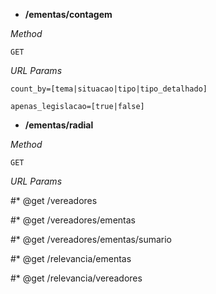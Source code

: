 
* **/ementas/contagem**

*Method*

  `GET`

*URL Params*

   `count_by=[tema|situacao|tipo|tipo_detalhado]`

   `apenas_legislacao=[true|false]`

* **/ementas/radial**

*Method*

  `GET`

*URL Params*


   #* @get /vereadores

   #* @get /vereadores/ementas

   #* @get /vereadores/ementas/sumario

   #* @get /relevancia/ementas

   #* @get /relevancia/vereadores
